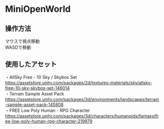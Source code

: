 # MiniOpenWorld
## 操作方法
マウスで視点移動  
WASDで移動

## 使用したアセット
・AllSky Free - 10 Sky / Skybox Set  
<https://assetstore.unity.com/packages/2d/textures-materials/sky/allsky-free-10-sky-skybox-set-146014>  
・Terrain Sample Asset Pack  
<https://assetstore.unity.com/packages/3d/environments/landscapes/terrain-sample-asset-pack-145808>  
・FREE Low Poly Human - RPG Character  
<https://assetstore.unity.com/packages/3d/characters/humanoids/fantasy/free-low-poly-human-rpg-character-219979>
